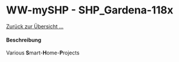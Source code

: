 # WW-mySHP - SHP_Gardena-118x
 
[Zurück zur Übersicht ...](../README.md)

#### Beschreibung

Various <b>S</b>mart-<b>H</b>ome-<b>P</b>rojects
